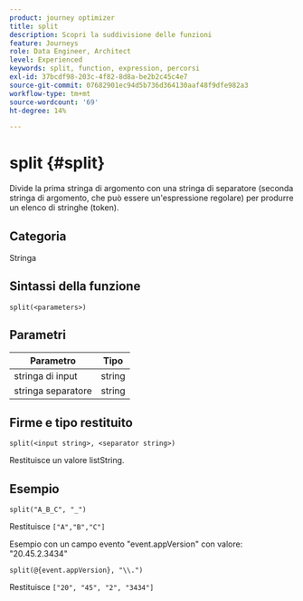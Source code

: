 ```yaml
---
product: journey optimizer
title: split
description: Scopri la suddivisione delle funzioni
feature: Journeys
role: Data Engineer, Architect
level: Experienced
keywords: split, function, expression, percorsi
exl-id: 37bcdf98-203c-4f82-8d8a-be2b2c45c4e7
source-git-commit: 07682901ec94d5b736d364130aaf48f9dfe982a3
workflow-type: tm+mt
source-wordcount: '69'
ht-degree: 14%

---
```


# split {#split}

Divide la prima stringa di argomento con una stringa di separatore (seconda stringa di argomento, che può essere un&#39;espressione regolare) per produrre un elenco di stringhe (token).

## Categoria

Stringa

## Sintassi della funzione

`split(<parameters>)`

## Parametri

| Parametro | Tipo |
|-----------|------------------|
| stringa di input | string |
| stringa separatore | string |

## Firme e tipo restituito

`split(<input string>, <separator string>)`

Restituisce un valore listString.

## Esempio

`split("A_B_C", "_")`

Restituisce `["A","B","C"]`

Esempio con un campo evento &quot;event.appVersion&quot; con valore: &quot;20.45.2.3434&quot;

`split(@{event.appVersion}, "\\.")`

Restituisce `["20", "45", "2", "3434"]`
